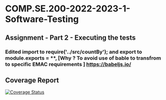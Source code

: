 # COMP.SE.200-2022-2023-1-Software-Testing


## Assignment - Part 2 - Executing the tests 

### Edited import to require('../src/countBy'); and export to module.exports = **, [Why ?  To avoid use of bable  to transfrom to specific EMAC requirements ] https://babeljs.io/
## Coverage Report  


[![Coverage Status](https://coveralls.io/repos/github/asraful/COMP.SE.200-2022-2023-1-Software-Testing/badge.svg?branch=main)](https://coveralls.io/github/asraful/COMP.SE.200-2022-2023-1-Software-Testing?branch=main)





